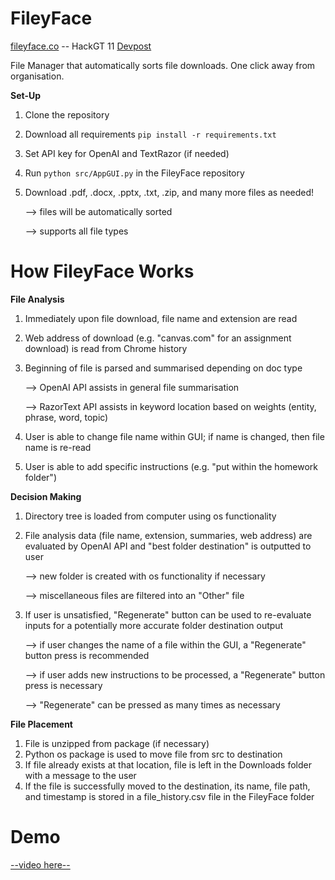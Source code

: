 # FileyFace
[fileyface.co](https://fileyface.co/Website/index.html) -- HackGT 11
[Devpost](https://devpost.com/software/fileyface)

File Manager that automatically sorts file downloads. One click away from organisation. 

**Set-Up**
1. Clone the repository
2. Download all requirements ``` pip install -r requirements.txt ```
3. Set API key for OpenAI and TextRazor (if needed)
4. Run ``` python src/AppGUI.py ``` in the FileyFace repository
5. Download .pdf, .docx, .pptx, .txt, .zip, and many more files as needed!
   
   --> files will be automatically sorted
   
   --> supports all file types

# How FileyFace Works
**File Analysis**
1. Immediately upon file download, file name and extension are read
2. Web address of download (e.g. "canvas.com" for an assignment download) is read from Chrome history
3. Beginning of file is parsed and summarised depending on doc type

   --> OpenAI API assists in general file summarisation

   --> RazorText API assists in keyword location based on weights (entity, phrase, word, topic)
4. User is able to change file name within GUI; if name is changed, then file name is re-read
5. User is able to add specific instructions (e.g. "put within the homework folder")

**Decision Making**
1. Directory tree is loaded from computer using os functionality
3. File analysis data (file name, extension, summaries, web address) are evaluated by OpenAI API and "best folder destination" is outputted to user

   --> new folder is created with os functionality if necessary
   
   --> miscellaneous files are filtered into an "Other" file
4. If user is unsatisfied, "Regenerate" button can be used to re-evaluate inputs for a potentially more accurate folder destination output

   --> if user changes the name of a file within the GUI, a "Regenerate" button press is recommended

   --> if user adds new instructions to be processed, a "Regenerate" button press is necessary

   --> "Regenerate" can be pressed as many times as necessary

**File Placement**
1. File is unzipped from package (if necessary)
2. Python os package is used to move file from src to destination
3. If file already exists at that location, file is left in the Downloads folder with a message to the user
4. If the file is successfully moved to the destination, its name, file path, and timestamp is stored in a file_history.csv file in the FileyFace folder 

# Demo
[--video here--](https://youtu.be/3Ko2qWtsdO8)
